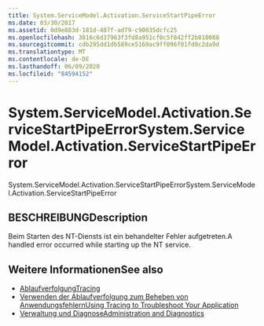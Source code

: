 ```yaml
---
title: System.ServiceModel.Activation.ServiceStartPipeError
ms.date: 03/30/2017
ms.assetid: 0d9e883d-181d-407f-ad79-c90035dcfc25
ms.openlocfilehash: 3816c6d37963f3fd8a951cf0c5f842ff2b810088
ms.sourcegitcommit: cdb295dd1db589ce5169ac9ff096f01fd0c2da9d
ms.translationtype: MT
ms.contentlocale: de-DE
ms.lasthandoff: 06/09/2020
ms.locfileid: "84594152"
---
```

# <a name="systemservicemodelactivationservicestartpipeerror"></a><span data-ttu-id="b1b5d-102">System.ServiceModel.Activation.ServiceStartPipeError</span><span class="sxs-lookup"><span data-stu-id="b1b5d-102">System.ServiceModel.Activation.ServiceStartPipeError</span></span>
<span data-ttu-id="b1b5d-103">System.ServiceModel.Activation.ServiceStartPipeError</span><span class="sxs-lookup"><span data-stu-id="b1b5d-103">System.ServiceModel.Activation.ServiceStartPipeError</span></span>  
  
## <a name="description"></a><span data-ttu-id="b1b5d-104">BESCHREIBUNG</span><span class="sxs-lookup"><span data-stu-id="b1b5d-104">Description</span></span>  
 <span data-ttu-id="b1b5d-105">Beim Starten des NT-Diensts ist ein behandelter Fehler aufgetreten.</span><span class="sxs-lookup"><span data-stu-id="b1b5d-105">A handled error occurred while starting up the NT service.</span></span>  
  
## <a name="see-also"></a><span data-ttu-id="b1b5d-106">Weitere Informationen</span><span class="sxs-lookup"><span data-stu-id="b1b5d-106">See also</span></span>

- [<span data-ttu-id="b1b5d-107">Ablaufverfolgung</span><span class="sxs-lookup"><span data-stu-id="b1b5d-107">Tracing</span></span>](index.md)
- [<span data-ttu-id="b1b5d-108">Verwenden der Ablaufverfolgung zum Beheben von Anwendungsfehlern</span><span class="sxs-lookup"><span data-stu-id="b1b5d-108">Using Tracing to Troubleshoot Your Application</span></span>](using-tracing-to-troubleshoot-your-application.md)
- [<span data-ttu-id="b1b5d-109">Verwaltung und Diagnose</span><span class="sxs-lookup"><span data-stu-id="b1b5d-109">Administration and Diagnostics</span></span>](../index.md)
